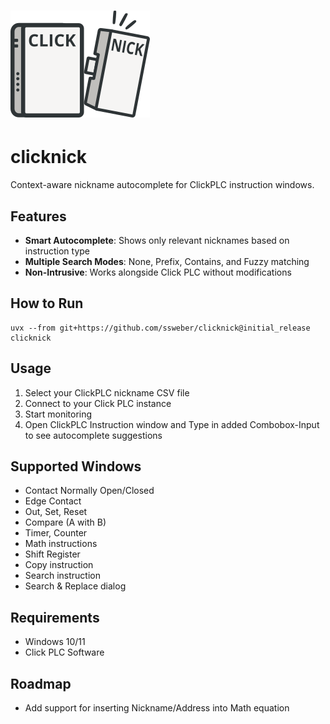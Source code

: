 # ![ClickNick Logo](assets/clicknick_logo.png)

# clicknick

Context-aware nickname autocomplete for ClickPLC instruction windows.

## Features

- **Smart Autocomplete**: Shows only relevant nicknames based on instruction type
- **Multiple Search Modes**: None, Prefix, Contains, and Fuzzy matching
- **Non-Intrusive**: Works alongside Click PLC without modifications

## How to Run

```
uvx --from git+https://github.com/ssweber/clicknick@initial_release clicknick
```

## Usage

1. Select your ClickPLC nickname CSV file
2. Connect to your Click PLC instance
3. Start monitoring
4. Open ClickPLC Instruction window and Type in added Combobox-Input to see autocomplete suggestions

## Supported Windows

- Contact Normally Open/Closed
- Edge Contact
- Out, Set, Reset
- Compare (A with B)
- Timer, Counter
- Math instructions
- Shift Register
- Copy instruction
- Search instruction
- Search & Replace dialog

## Requirements

- Windows 10/11
- Click PLC Software

## Roadmap

- Add support for inserting Nickname/Address into Math equation
